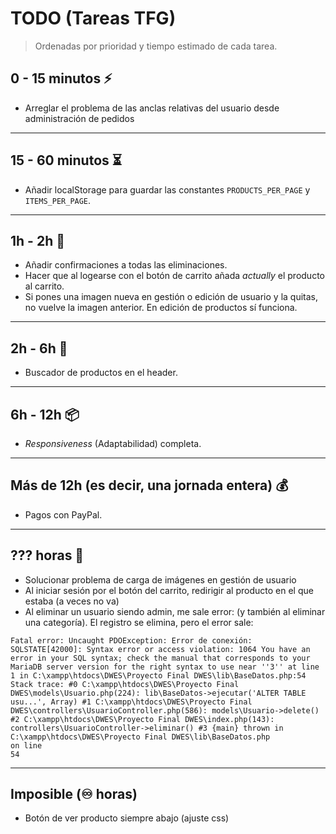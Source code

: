 # TODO (Tareas TFG)

> Ordenadas por prioridad y tiempo estimado de cada tarea.

## 0 - 15 minutos ⚡️

- Arreglar el problema de las anclas relativas del usuario desde administración de pedidos

<hr>

## 15 - 60 minutos ⏳

- Añadir localStorage para guardar las constantes `PRODUCTS_PER_PAGE` y `ITEMS_PER_PAGE`.

<hr>

## 1h - 2h 🔄

- Añadir confirmaciones a todas las eliminaciones.
- Hacer que al logearse con el botón de carrito añada *actually* el producto al carrito.
- Si pones una imagen nueva en gestión o edición de usuario y la quitas, no vuelve la imagen anterior. En edición de productos sí funciona.

<hr>

## 2h - 6h 🎨

- Buscador de productos en el header.

<hr>

## 6h - 12h 📦

- *Responsiveness* (Adaptabilidad) completa.

<hr>

## Más de 12h (es decir, una jornada entera) 💰

- Pagos con PayPal.

<hr>

## ??? horas 🐛

- Solucionar problema de carga de imágenes en gestión de usuario
- Al iniciar sesión por el botón del carrito, redirigir al producto en el que estaba (a veces no va)
- Al eliminar un usuario siendo admin, me sale error: (y también al eliminar una categoría). El registro se elimina, pero el error sale:

```
Fatal error: Uncaught PDOException: Error de conexión: SQLSTATE[42000]: Syntax error or access violation: 1064 You have an error in your SQL syntax; check the manual that corresponds to your MariaDB server version for the right syntax to use near ''3'' at line 1 in C:\xampp\htdocs\DWES\Proyecto Final DWES\lib\BaseDatos.php:54 Stack trace: #0 C:\xampp\htdocs\DWES\Proyecto Final DWES\models\Usuario.php(224): lib\BaseDatos->ejecutar('ALTER TABLE usu...', Array) #1 C:\xampp\htdocs\DWES\Proyecto Final DWES\controllers\UsuarioController.php(586): models\Usuario->delete() #2 C:\xampp\htdocs\DWES\Proyecto Final DWES\index.php(143): controllers\UsuarioController->eliminar() #3 {main} thrown in
C:\xampp\htdocs\DWES\Proyecto Final DWES\lib\BaseDatos.php
on line
54
```

<hr>

## Imposible (♾️ horas) 

- Botón de ver producto siempre abajo (ajuste css)